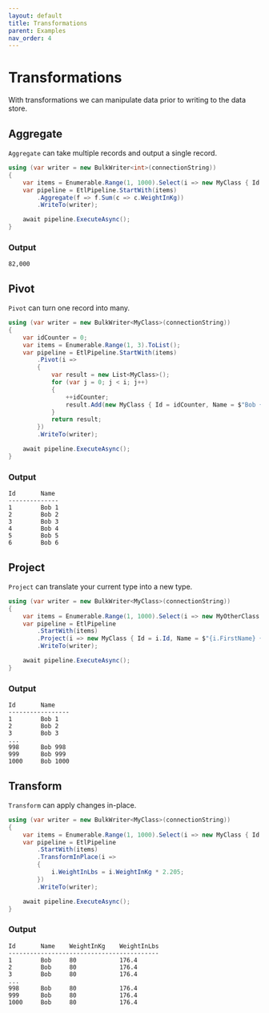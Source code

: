 ```yaml
---
layout: default
title: Transformations
parent: Examples
nav_order: 4
---
```

# Transformations

With transformations we can manipulate data prior to writing to the data store.

## Aggregate
```Aggregate``` can take multiple records and output a single record.

```csharp
using (var writer = new BulkWriter<int>(connectionString))
{
    var items = Enumerable.Range(1, 1000).Select(i => new MyClass { Id = i, Name = "Bob", WeightInKg = 82 });
    var pipeline = EtlPipeline.StartWith(items)
        .Aggregate(f => f.Sum(c => c.WeightInKg))
        .WriteTo(writer);

    await pipeline.ExecuteAsync();
}
```
### Output
```
82,000
```

## Pivot

```Pivot``` can turn one record into many.

```csharp
using (var writer = new BulkWriter<MyClass>(connectionString))
{
    var idCounter = 0;
    var items = Enumerable.Range(1, 3).ToList();
    var pipeline = EtlPipeline.StartWith(items)
        .Pivot(i =>
        {
            var result = new List<MyClass>();
            for (var j = 0; j < i; j++)
            {
                ++idCounter;
                result.Add(new MyClass { Id = idCounter, Name = $"Bob {idCounter}" });
            }
            return result;
        })
        .WriteTo(writer);

    await pipeline.ExecuteAsync();
}
```
### Output
```
Id       Name
--------------
1        Bob 1
2        Bob 2
3        Bob 3
4        Bob 4
5        Bob 5
6        Bob 6
```

## Project

```Project``` can translate your current type into a new type.

```csharp
using (var writer = new BulkWriter<MyClass>(connectionString))
{
    var items = Enumerable.Range(1, 1000).Select(i => new MyOtherClass { Id = i, FirstName = "Bob", LastName = $"{i}" );
    var pipeline = EtlPipeline
        .StartWith(items)
        .Project(i => new MyClass { Id = i.Id, Name = $"{i.FirstName} {i.LastName}" })
        .WriteTo(writer);

    await pipeline.ExecuteAsync();
}
```
### Output
```
Id       Name
-----------------
1        Bob 1
2        Bob 2
3        Bob 3
...
998      Bob 998
999      Bob 999
1000     Bob 1000
```

## Transform

```Transform``` can apply changes in-place.

```csharp
using (var writer = new BulkWriter<MyClass>(connectionString))
{
    var items = Enumerable.Range(1, 1000).Select(i => new MyClass { Id = i, Name = "Bob", WeightInKg =  80 });
    var pipeline = EtlPipeline
        .StartWith(items)
        .TransformInPlace(i => 
        { 
            i.WeightInLbs = i.WeightInKg * 2.205;
        })
        .WriteTo(writer);

    await pipeline.ExecuteAsync();
}
```
### Output
```
Id       Name    WeightInKg    WeightInLbs
------------------------------------------
1        Bob     80            176.4
2        Bob     80            176.4
3        Bob     80            176.4
...
998      Bob     80            176.4
999      Bob     80            176.4
1000     Bob     80            176.4
```
